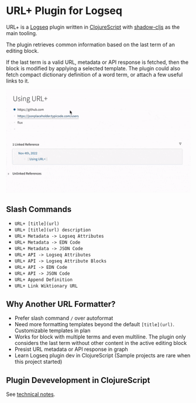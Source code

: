 # URL+ Plugin for Logseq

URL+ is a [Logseq](https://logseq.com) plugin written in [ClojureScript](https://clojurescript.org) with [shadow-cljs](https://github.com/thheller/shadow-cljs) as the main tooling.

The plugin retrieves common information based on the last term of an editing block. 

If the last term is a valid URL, metadata or API response is fetched, then the block is modified by applying a selected template. The plugin could also fetch compact dictionary definition of a word term, or attach a few useful links to it.

![demo](demo.gif)

## Slash Commands

- `URL+ [title](url)`
- `URL+ [title](url) description`
- `URL+ Metadata -> Logseq Attributes`
- `URL+ Metadata -> EDN Code`
- `URL+ Metadata -> JSON Code`
- `URL+ API -> Logseq Attributes`
- `URL+ API -> Logseq Attribute Blocks`
- `URL+ API -> EDN Code`
- `URL+ API -> JSON Code`
- `URL+ Append Definition`
- `URL+ Link Wiktionary URL`

## Why Another URL Formatter?

- Prefer slash command `/` over autoformat
- Need more formatting templates beyond the default `[title](url)`. Customizable templates in plan
- Works for block with multiple terms and even multiline. The plugin only considers the last term without other content in the active editing block
- Presist URL metadata or API response in graph
- Learn Logseq plugin dev in ClojureScript (Sample projects are rare when this project started)

## Plugin Devevelopment in ClojureScript

See [technical notes](./docs/dev-notes.md).
